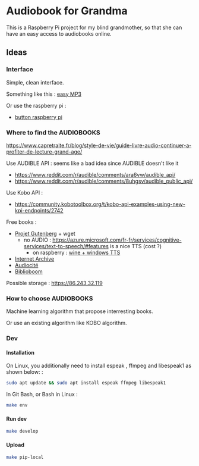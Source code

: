 # Audiobook for Grandma

This is a Raspberry Pi project for my blind grandmother, so that she can have an easy access to audiobooks online. 

## Ideas

### Interface

Simple, clean interface. 

Something like this : [easy MP3](https://www.amazon.fr/Solo-Lecteur-MP3-Audio-Personnel/dp/B07W6NKZL7/ref=sr_1_6?__mk_fr_FR=%C3%85M%C3%85%C5%BD%C3%95%C3%91&dchild=1&keywords=lecteur+audio+malvoyant&qid=1608483543&sr=8-6)

Or use the raspberry pi : 
  * [button raspberry pi](https://www.amazon.fr/EG-classique-bricolage-Joystick-Raspberry/dp/B06WWRKGGD/ref=asc_df_B06WWRKGGD/?tag=googshopfr-21&linkCode=df0&hvadid=228517671828&hvpos=&hvnetw=g&hvrand=9975758559269508943&hvpone=&hvptwo=&hvqmt=&hvdev=c&hvdvcmdl=&hvlocint=&hvlocphy=9055137&hvtargid=pla-425411946892&psc=1)

### Where to find the AUDIOBOOKS

https://www.capretraite.fr/blog/style-de-vie/guide-livre-audio-continuer-a-profiter-de-lecture-grand-age/

Use AUDIBLE API : seems like a bad idea since AUDIBLE doesn't like it
  * https://www.reddit.com/r/audible/comments/ara6vw/audible_api/
  * https://www.reddit.com/r/audible/comments/8uhgsv/audible_public_api/

Use Kobo API : 
  * https://community.kobotoolbox.org/t/kobo-api-examples-using-new-kpi-endpoints/2742

Free books :
  * [Projet Gutenberg](http://www.gutenberg.org/browse/languages/fr) + wget
    * no AUDIO : https://azure.microsoft.com/fr-fr/services/cognitive-services/text-to-speech/#features is a nice TTS (cost ?)
      * on raspberry : [wine + windows TTS](https://www.reddit.com/r/linux/comments/6z41qb/my_text_to_speech_tts_solution_wine_microsoft/)
  * [Internet Archive](https://archive.org/details/AuFilDesLectures)
  * [Audiocité](https://www.audiocite.net/?)
  * [Biblioboom](http://www.bibliboom.com/)
  
Possible storage : https://86.243.32.119

### How to choose AUDIOBOOKS

Machine learning algorithm that propose interresting books. 

Or use an existing algorithm like KOBO algorithm. 


### Dev

#### Installation

On Linux, you additionally need to install espeak , ffmpeg and libespeak1 as shown below: : 

```bash
sudo apt update && sudo apt install espeak ffmpeg libespeak1
```

In Git Bash, or Bash in Linux : 

```bash
make env
```

#### Run dev

```bash
make develop
```

#### Upload

```bash
make pip-local
```


